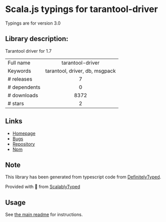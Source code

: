 
# Scala.js typings for tarantool-driver

Typings are for version 3.0

## Library description:
Tarantool driver for 1.7

|                    |                 |
| ------------------ | :-------------: |
| Full name          | tarantool-driver |
| Keywords           | tarantool, driver, db, msgpack |
| # releases         | 7 |
| # dependents       | 0 |
| # downloads        | 8372 |
| # stars            | 2 |

## Links
- [Homepage](https://github.com/tarantool/node-tarantool-driver)
- [Bugs](https://github.com/tarantool/node-tarantool-driver/issues)
- [Repository](https://github.com/tarantool/node-tarantool-driver)
- [Npm](https://www.npmjs.com/package/tarantool-driver)
    


## Note
This library has been generated from typescript code from [DefinitelyTyped](https://definitelytyped.org).

Provided with :purple_heart: from [ScalablyTyped](https://github.com/oyvindberg/ScalablyTyped)

## Usage
See [the main readme](../../readme.md) for instructions.


